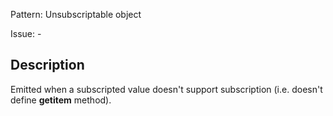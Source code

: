 Pattern: Unsubscriptable object

Issue: -

## Description

Emitted when a subscripted value doesn't support subscription (i.e. doesn't define __getitem__ method).
